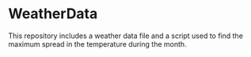 # WeatherData
This repository includes a weather data file and a script used to find the maximum spread in the temperature during the month.
